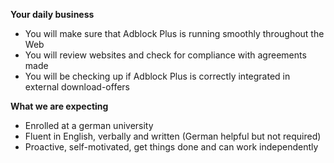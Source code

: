 **Your daily business**

- You will make sure that Adblock Plus is running smoothly throughout the Web
- You will review websites and check for compliance with agreements made
- You will be checking up if Adblock Plus is correctly integrated in external download-offers

**What we are expecting**

- Enrolled at a german university
- Fluent in English, verbally and written (German helpful but not required)
- Proactive, self-motivated, get things done and can work independently
